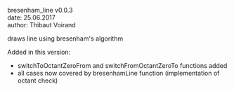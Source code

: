 bresenham_line v0.0.3 <br>
date: 25.06.2017 <br>
author: Thibaut Voirand <br>

draws line using bresenham's algorithm <br>

Added in this version:
  - switchToOctantZeroFrom and switchFromOctantZeroTo functions added
  - all cases now covered by bresenhamLine function (implementation of octant check)
